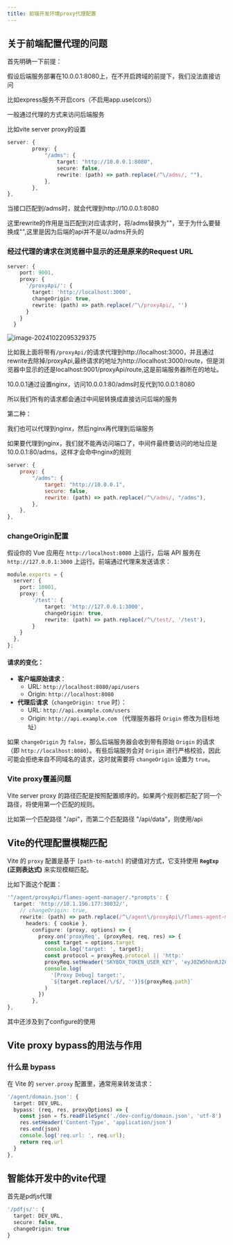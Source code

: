 ```yaml
---
title: 前端开发环境proxy代理配置
---
```




## 关于前端配置代理的问题

首先明确一下前提：

假设后端服务部署在10.0.0.1:8080上，在不开启跨域的前提下，我们没法直接访问

比如express服务不开启cors（不启用app.use(cors)）

一般通过代理的方式来访问后端服务

比如vite server proxy的设置

```ts
server: {
		proxy: {
		    "/adms": {
		        target: "http://10.0.0.1:8080",
		        secure: false,
		        rewrite: (path) => path.replace(/^\/adms/, ""),
		    },
		},
},
```

当接口匹配到/adms时，就会代理到http://10.0.0.1:8080

这里rewrite的作用是当匹配到对应请求时，将/adms替换为""，至于为什么要替换成"",这里是因为后端的api并不是以/adms开头的

### 经过代理的请求在浏览器中显示的还是原来的Request URL

```ts
server: {
    port: 9001,
    proxy: {
      '/proxyApi/': {
        target: 'http://localhost:3000',
        changeOrigin: true,
        rewrite: (path) => path.replace(/^\/proxyApi/, '')
      }
    }
  }
```



![image-20241022095329375](https://minimax-1256590847.cos.ap-shanghai.myqcloud.com/img/image-20241022095329375.png)

比如我上面将带有`/proxyApi/`的请求代理到http://localhost:3000，并且通过rewrite去除掉/proxyApi,最终请求的地址为http://localhost:3000/route，但是浏览器中显示的还是localhost:9001/proxyApi/route,这是前端服务器所在的地址。

10.0.0.1通过设置nginx，访问10.0.0.1:80/adms时反代到10.0.0.1:8080

所以我们所有的请求都会通过中间层转换成直接访问后端的服务

第二种：

我们也可以代理到nginx，然后nginx再代理到后端服务

如果要代理到nginx，我们就不能再访问端口了，中间件最终要访问的地址应是10.0.0.1:80/adms，这样才会命中nginx的规则

```js
server: {
    proxy: {
        "/adms": {
            target: "http://10.0.0.1",
            secure: false,
            rewrite: (path) => path.replace(/^\/adms/, "/adms"),
        },
    },
},
```



### changeOrigin配置

假设你的 Vue 应用在 `http://localhost:8080` 上运行，后端 API 服务在 `http://127.0.0.1:3000` 上运行。前端通过代理来发送请求：

```ts
module.exports = {
  server: {
    port: 10001,
    proxy: {
        '/test': {
            target: 'http://127.0.0.1:3000',
            changeOrigin: true,
            rewrite: (path) => path.replace(/^\/test/, '/test'),
        }
    }
  },
};
```

#### 请求的变化：

- **客户端原始请求**：
  - URL: `http://localhost:8080/api/users`
  - Origin: `http://localhost:8080`
- **代理后请求**（`changeOrigin: true` 时）：
  - URL: `http://api.example.com/users`
  - Origin: `http://api.example.com` （代理服务器将 `Origin` 修改为目标地址）

如果 `changeOrigin` 为 `false`，那么后端服务器会收到带有原始 `Origin` 的请求（即 `http://localhost:8080`）。有些后端服务会对 `Origin` 进行严格校验，因此可能会拒绝来自不同域名的请求，这时就需要将 `changeOrigin` 设置为 `true`。



### Vite proxy覆盖问题

Vite server proxy 的路径匹配是按照配置顺序的。如果两个规则都匹配了同一个路径，将使用第一个匹配的规则。

比如第一个匹配路径 "/api"，而第二个匹配路径 "/api/data"，则使用/api





## Vite的代理配置模糊匹配

Vite 的 `proxy` 配置是基于 `[path-to-match]` 的键值对方式，它支持使用 **`RegExp` (正则表达式)** 来实现模糊匹配。

比如下面这个配置：

```ts
'^/agent/proxyApi/flames-agent-manager/.*prompts': {
  target: 'http://10.1.196.177:30032/',
    // changeOrigin: true,
    rewrite: (path) => path.replace(/^\/agent\/proxyApi\/flames-agent-manager/, ''),
      headers: { cookie },
        configure: (proxy, options) => {
          proxy.on('proxyReq', (proxyReq, req, res) => {
            const target = options.target
            console.log('target: ', target);
            const protocol = proxyReq.protocol || 'http:'
            proxyReq.setHeader('SKYBOX_TOKEN_USER_KEY', 'eyJ0ZW5hbnRJZCI6IjMxNDk0OGMzLTcyYmQtNDc0MS1hNWU1LWY0ZTI4ZTBlYTI0YyIsInRlbmFudE5hbWUiOiLmmJ/ngavmmbrog73kvZPlubPlj7Ao56ef5oi3KSIsImlkIjoiNjc0MDcyNzQtMWZlMS00ZGU4LWJmYmQtODliMTk4YWE4NTJlIiwiYWNjb3VudCI6ImFkbWluIiwibmFtZSI6IuW5s+WPsOeuoeeQhuWRmCIsInR5cGUiOjEsInN0YXR1cyI6MSwib3JnSWQiOiItMSIsInJvbGVzIjpbIkZMTV9TWVNfREFUQV9BRE1JTiIsIkZMTV9TVVBFUl9BRE1JTiIsIkZMTV9BRE1JTiJdLCJhcHBDb2RlIjoiZmxhbWVzLWFnZW50In0=')
            console.log(
              '[Proxy Debug] target:',
              `${target.replace(/\/$/, '')}${proxyReq.path}`
            )
          })
        },
},
```

其中还涉及到了configure的使用



## Vite proxy bypass的用法与作用

### 什么是 bypass

在 Vite 的 `server.proxy` 配置里，通常用来转发请求：

```ts
'/agent/domain.json': {
  target: DEV_URL,
  bypass: (req, res, proxyOptions) => {
    const json = fs.readFileSync('./dev-config/domain.json', 'utf-8')
    res.setHeader('Content-Type', 'application/json')
    res.end(json)
    console.log('req.url: ', req.url);
    return req.url
  }
},
```







## 智能体开发中的vite代理

首先是pdfjs代理

```ts
'/pdfjs/': {
  target: DEV_URL,
  secure: false,
  changeOrigin: true
}
```

